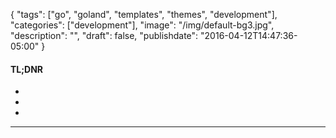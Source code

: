 {
  "tags": ["go", "goland", "templates", "themes", "development"],
  "categories": ["development"],
  "image": "/img/default-bg3.jpg",
  "description": "",
  "draft": false,
  "publishdate": "2016-04-12T14:47:36-05:00"
}

<div class="tldnr">
  <h4>TL;DNR</h4>
  <ul>
    <li></li>
    <li></li>
    <li></li>
  </ul>
</div>
<hr/>

